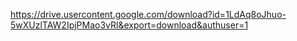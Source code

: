 https://drive.usercontent.google.com/download?id=1LdAq8oJhuo-5wXUzlTAW2IpjPMao3vRl&export=download&authuser=1
